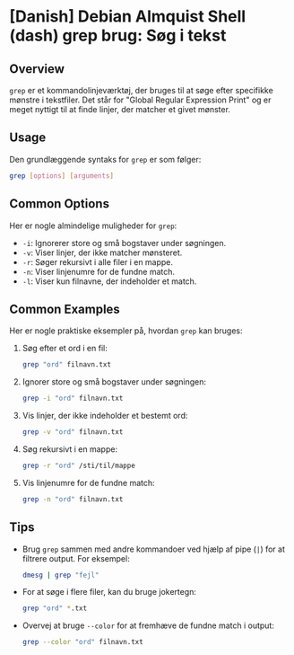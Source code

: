 # [Danish] Debian Almquist Shell (dash) grep brug: Søg i tekst

## Overview
`grep` er et kommandolinjeværktøj, der bruges til at søge efter specifikke mønstre i tekstfiler. Det står for "Global Regular Expression Print" og er meget nyttigt til at finde linjer, der matcher et givet mønster.

## Usage
Den grundlæggende syntaks for `grep` er som følger:

```bash
grep [options] [arguments]
```

## Common Options
Her er nogle almindelige muligheder for `grep`:

- `-i`: Ignorerer store og små bogstaver under søgningen.
- `-v`: Viser linjer, der ikke matcher mønsteret.
- `-r`: Søger rekursivt i alle filer i en mappe.
- `-n`: Viser linjenumre for de fundne match.
- `-l`: Viser kun filnavne, der indeholder et match.

## Common Examples
Her er nogle praktiske eksempler på, hvordan `grep` kan bruges:

1. Søg efter et ord i en fil:
   ```bash
   grep "ord" filnavn.txt
   ```

2. Ignorer store og små bogstaver under søgningen:
   ```bash
   grep -i "ord" filnavn.txt
   ```

3. Vis linjer, der ikke indeholder et bestemt ord:
   ```bash
   grep -v "ord" filnavn.txt
   ```

4. Søg rekursivt i en mappe:
   ```bash
   grep -r "ord" /sti/til/mappe
   ```

5. Vis linjenumre for de fundne match:
   ```bash
   grep -n "ord" filnavn.txt
   ```

## Tips
- Brug `grep` sammen med andre kommandoer ved hjælp af pipe (`|`) for at filtrere output. For eksempel:
  ```bash
  dmesg | grep "fejl"
  ```
- For at søge i flere filer, kan du bruge jokertegn:
  ```bash
  grep "ord" *.txt
  ```
- Overvej at bruge `--color` for at fremhæve de fundne match i output:
  ```bash
  grep --color "ord" filnavn.txt
  ```